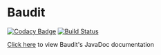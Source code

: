 # Baudit

[![Codacy Badge](https://api.codacy.com/project/badge/Grade/8b174cfd5a34412584e3ea3bd76ba9e5)](https://app.codacy.com/app/CMPUT301F18T16/Baudit?utm_source=github.com&utm_medium=referral&utm_content=CMPUT301F18T16/Baudit&utm_campaign=Badge_Grade_Dashboard)
[![Build Status](https://travis-ci.org/CMPUT301F18T16/Baudit.svg?branch=master)](https://travis-ci.org/CMPUT301F18T16/Baudit)


[Click here](https://cmput301f18t16.github.io/Baudit/) to view Baudit's 
JavaDoc documentation 